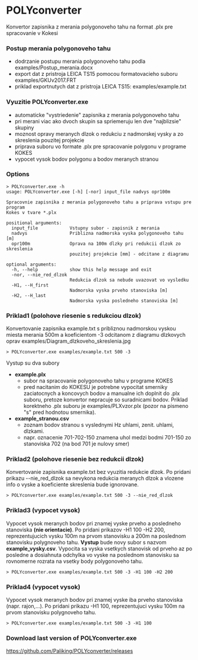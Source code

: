 # POLYconverter
Konvertor zapisnika z merania polygonoveho tahu na format .plx pre spracovanie v Kokesi 

### Postup merania polygonoveho tahu
 - dodrzanie postupu merania polygonoveho tahu podla examples/Postup_merania.docx
 - export dat z pristroja LEICA TS15 pomocou formatovacieho suboru examples/GKUv2017.FRT
 - priklad exportnutych dat z pristroja LEICA TS15: examples/example.txt

### Vyuzitie POLYconverter.exe
 - automaticke "vystriedenie" zapisnika z merania polygonoveho tahu
 - pri merani viac ako dvoch skupin sa spriemeruju len dve "najblizsie" skupiny
 - moznost opravy meranych dlzok o redukciu z nadmorskej vysky a zo skreslenia pouzitej projekcie
 - priprava suboru vo formate .plx pre spracovanie polygonu v programe KOKES
 - vypocet vysok bodov polygonu a bodov meranych stranou

### Options
```
> POLYconverter.exe -h
usage: POLYconverter.exe [-h] [-nor] input_file nadvys opr100m

Spracovnie zapisnika z merania polygonoveho tahu a priprava vstupu pre program
Kokes v tvare *.plx

positional arguments:
  input_file            Vstupny subor - zapisnik z merania
  nadvys                Priblizna nadmorska vyska polygonoveho tahu [m]
  opr100m               Oprava na 100m dlzky pri redukcii dlzok zo skreslenia
                        pouzitej projekcie [mm] - odcitane z diagramu

optional arguments:
  -h, --help            show this help message and exit
  -nor, --nie_red_dlzok
                        Redukcia dlzok sa nebude uvazovat vo vysledku
  -H1, --H_first
                        Nadmorska vyska prveho stanoviska [m]
  -H2, --H_last
                        Nadmorska vyska posledneho stanoviska [m]
```

### Priklad1 (polohove riesenie s redukciou dlzok)
Konvertovanie zapisnika example.txt s pribliznou nadmorskou vyskou miesta merania 500m 
a koeficientom -3 odcitanom z diagramu dlzkovych oprav examples/Diagram_dlzkoveho_skreslenia.jpg
```
> POLYconverter.exe examples/example.txt 500 -3
```
Vystup su dva subory
 * **example.plx** 
	* subor na spracovanie polygonoveho tahu v programe KOKES
	* pred nacitanim do KOKESU je potrebne vypocitat smerniky zaciatocnych a koncovych bodov 
	a manualne ich doplnit do .plx suboru, pretoze konvertor nepracuje so suradnicami bodov.
	Priklad korektneho .plx suboru je examples/PLXvzor.plx (pozor na pismeno "s" pred hodnotou smernika).
 * **example_stranou.csv**
	* zoznam bodov stranou s vyslednymi Hz uhlami, zenit. uhlami, dlzkami.
	* napr. oznacenie 701-702-150 znamena uhol medzi bodmi 701-150 zo stanoviska 702 (na bod 701 je nulovy smer)

### Priklad2 (polohove riesenie bez redukcii dlzok)
Konvertovanie zapisnika example.txt bez vyuzitia redukcie dlzok. 
Po pridani prikazu --nie_red_dlzok sa nevykona redukcia meranych dlzok 
a vlozene info o vyske a koeficiente skreslenia bude ignorovane.
```
> POLYconverter.exe examples/example.txt 500 -3 --nie_red_dlzok
```

### Priklad3 (vypocet vysok)
Vypocet vysok meranych bodov pri znamej vyske prveho a posledneho stanoviska **(nie orientacie)**.
Po pridani prikazov -H1 100 -H2 200, reprezentujucich vysku 100m na prvom stanovisku 
a 200m na poslednom stanovisku polygnoveho tahu.
**Vystup** bude novy subor s nazvom **example_vysky.csv**.
Vypocita sa vyska vsetkych stanovisk od prveho az po posledne a dosiahnuta odchylka vo vyske na 
poslednom stanovisku sa rovnomerne rozrata na vsetky body polygonoveho tahu.
```
> POLYconverter.exe examples/example.txt 500 -3 -H1 100 -H2 200
```

### Priklad4 (vypocet vysok)
Vypocet vysok meranych bodov pri znamej vyske iba prveho stanoviska (napr. rajon,...).
Po pridani prikazu -H1 100, reprezentujuci vysku 100m na prvom stanovisku polygnoveho tahu.
```
> POLYconverter.exe examples/example.txt 500 -3 -H1 100
```

### Download last version of POLYconverter.exe
https://github.com/Paliking/POLYconverter/releases